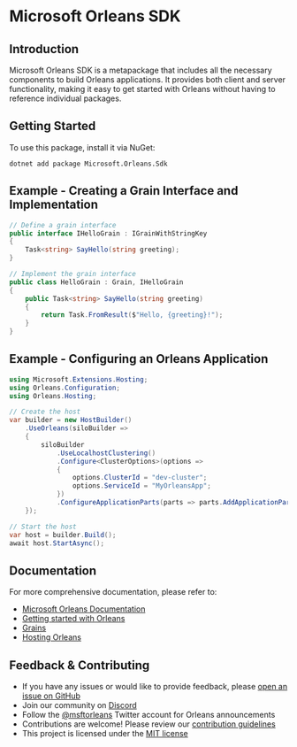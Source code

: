 # Microsoft Orleans SDK

## Introduction
Microsoft Orleans SDK is a metapackage that includes all the necessary components to build Orleans applications. It provides both client and server functionality, making it easy to get started with Orleans without having to reference individual packages.

## Getting Started
To use this package, install it via NuGet:

```shell
dotnet add package Microsoft.Orleans.Sdk
```

## Example - Creating a Grain Interface and Implementation

```csharp
// Define a grain interface
public interface IHelloGrain : IGrainWithStringKey
{
    Task<string> SayHello(string greeting);
}

// Implement the grain interface
public class HelloGrain : Grain, IHelloGrain
{
    public Task<string> SayHello(string greeting)
    {
        return Task.FromResult($"Hello, {greeting}!");
    }
}
```

## Example - Configuring an Orleans Application

```csharp
using Microsoft.Extensions.Hosting;
using Orleans.Configuration;
using Orleans.Hosting;

// Create the host
var builder = new HostBuilder()
    .UseOrleans(siloBuilder =>
    {
        siloBuilder
            .UseLocalhostClustering()
            .Configure<ClusterOptions>(options =>
            {
                options.ClusterId = "dev-cluster";
                options.ServiceId = "MyOrleansApp";
            })
            .ConfigureApplicationParts(parts => parts.AddApplicationPart(typeof(HelloGrain).Assembly).WithCodeGeneration());
    });

// Start the host
var host = builder.Build();
await host.StartAsync();
```

## Documentation
For more comprehensive documentation, please refer to:
- [Microsoft Orleans Documentation](https://docs.microsoft.com/dotnet/orleans/)
- [Getting started with Orleans](https://learn.microsoft.com/en-us/dotnet/orleans/tutorials-and-samples/tutorial-1)
- [Grains](https://learn.microsoft.com/en-us/dotnet/orleans/grains/)
- [Hosting Orleans](https://learn.microsoft.com/en-us/dotnet/orleans/host/)

## Feedback & Contributing
- If you have any issues or would like to provide feedback, please [open an issue on GitHub](https://github.com/dotnet/orleans/issues)
- Join our community on [Discord](https://aka.ms/orleans-discord)
- Follow the [@msftorleans](https://twitter.com/msftorleans) Twitter account for Orleans announcements
- Contributions are welcome! Please review our [contribution guidelines](https://github.com/dotnet/orleans/blob/main/CONTRIBUTING.md)
- This project is licensed under the [MIT license](https://github.com/dotnet/orleans/blob/main/LICENSE)